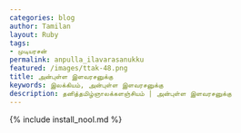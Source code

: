 ```yaml
---    
categories: blog    
author: Tamilan  
layout: Ruby  
tags:  
- முடியரசன்
permalink: anpulla_ilavarasanukku
featured: /images/ttak-48.png  
title: அன்புள்ள இளவரசனுக்கு
keywords: இலக்கியம், அன்புள்ள இளவரசனுக்கு
description: தனித்தமிழ்ஞாலக்களஞ்சியம் | அன்புள்ள இளவரசனுக்கு
--- 
```


{% include install_nool.md %}


